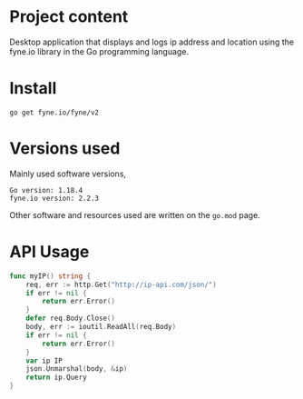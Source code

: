 # Project content
Desktop application that displays and logs ip address and location using the fyne.io library in the Go programming language.

# Install
```
go get fyne.io/fyne/v2
```

# Versions used
Mainly used software versions,
```
Go version: 1.18.4
fyne.io version: 2.2.3
```
Other software and resources used are written on the `go.mod` page.

# API Usage
```go
func myIP() string {
	req, err := http.Get("http://ip-api.com/json/")
	if err != nil {
		return err.Error()
	}
	defer req.Body.Close()
	body, err := ioutil.ReadAll(req.Body)
	if err != nil {
		return err.Error()
	}
	var ip IP
	json.Unmarshal(body, &ip)
	return ip.Query
}
```
